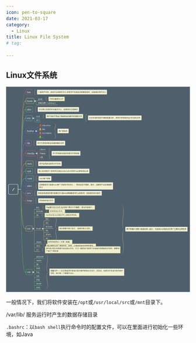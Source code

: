 ```yaml
---
icon: pen-to-square
date: 2021-03-17
category:
  - Linux
title: Linux File System
# tag:

---
```


## Linux文件系统

![image.png](/assets/images/LinuxFileSystem-20240318-0001.png)

一般情况下，我们将软件安装在`/opt`或`/usr/local/src`或`/mnt`目录下。

/var/lib/ 服务运行时产生的数据存储目录

`.bashrc`：以`bash shell`执行命令时的配置文件，可以在里面进行初始化一些环境，如Java

